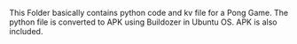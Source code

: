 This Folder basically contains python code and kv file for a Pong Game.
The python file is converted to APK using Buildozer in Ubuntu OS.
APK is also included.
